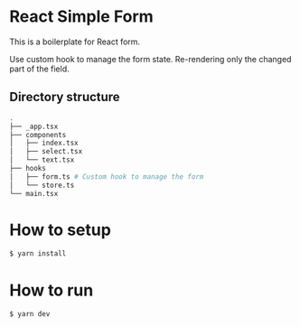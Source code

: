 # React Simple Form

This is a boilerplate for React form.

Use custom hook to manage the form state. Re-rendering only the changed part of the field.

## Directory structure

```bash
.
├── _app.tsx
├── components
│   ├── index.tsx
│   ├── select.tsx
│   └── text.tsx
├── hooks
│   ├── form.ts # Custom hook to manage the form
│   └── store.ts
└── main.tsx
```

# How to setup

```bash
$ yarn install
```

# How to run

```bash
$ yarn dev
```
